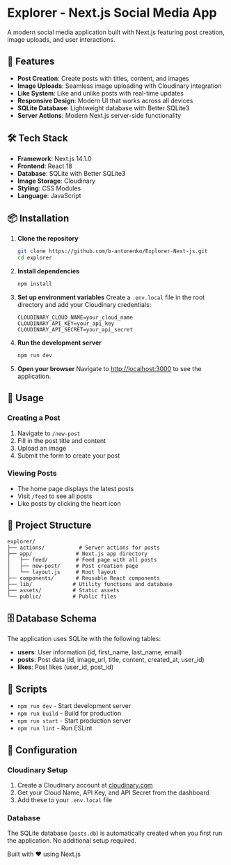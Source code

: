 # Explorer - Next.js Social Media App

A modern social media application built with Next.js featuring post creation, image uploads, and user interactions.

## 🚀 Features

- **Post Creation**: Create posts with titles, content, and images
- **Image Uploads**: Seamless image uploading with Cloudinary integration
- **Like System**: Like and unlike posts with real-time updates
- **Responsive Design**: Modern UI that works across all devices
- **SQLite Database**: Lightweight database with Better SQLite3
- **Server Actions**: Modern Next.js server-side functionality

## 🛠️ Tech Stack

- **Framework**: Next.js 14.1.0
- **Frontend**: React 18
- **Database**: SQLite with Better SQLite3
- **Image Storage**: Cloudinary
- **Styling**: CSS Modules
- **Language**: JavaScript

## 📦 Installation

1. **Clone the repository**

   ```bash
   git clone https://github.com/b-antonenko/Explorer-Next-js.git
   cd explorer
   ```

2. **Install dependencies**

   ```bash
   npm install
   ```

3. **Set up environment variables**
   Create a `.env.local` file in the root directory and add your Cloudinary credentials:

   ```env
   CLOUDINARY_CLOUD_NAME=your_cloud_name
   CLOUDINARY_API_KEY=your_api_key
   CLOUDINARY_API_SECRET=your_api_secret
   ```

4. **Run the development server**

   ```bash
   npm run dev
   ```

5. **Open your browser**
   Navigate to [http://localhost:3000](http://localhost:3000) to see the application.

## 🎯 Usage

### Creating a Post

1. Navigate to `/new-post`
2. Fill in the post title and content
3. Upload an image
4. Submit the form to create your post

### Viewing Posts

- The home page displays the latest posts
- Visit `/feed` to see all posts
- Like posts by clicking the heart icon

## 📁 Project Structure

```
explorer/
├── actions/           # Server actions for posts
├── app/              # Next.js app directory
│   ├── feed/         # Feed page with all posts
│   ├── new-post/     # Post creation page
│   └── layout.js     # Root layout
├── components/       # Reusable React components
├── lib/             # Utility functions and database
├── assets/          # Static assets
└── public/          # Public files
```

## 🗄️ Database Schema

The application uses SQLite with the following tables:

- **users**: User information (id, first_name, last_name, email)
- **posts**: Post data (id, image_url, title, content, created_at, user_id)
- **likes**: Post likes (user_id, post_id)

## 🚀 Scripts

- `npm run dev` - Start development server
- `npm run build` - Build for production
- `npm run start` - Start production server
- `npm run lint` - Run ESLint

## 🔧 Configuration

### Cloudinary Setup

1. Create a Cloudinary account at [cloudinary.com](https://cloudinary.com)
2. Get your Cloud Name, API Key, and API Secret from the dashboard
3. Add these to your `.env.local` file

### Database

The SQLite database (`posts.db`) is automatically created when you first run the application. No additional setup required.

Built with ❤️ using Next.js

